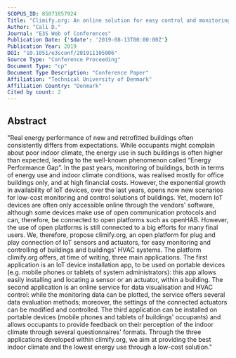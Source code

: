 ```yaml
---
SCOPUS_ID: 85071857924
Title: "Climify.org: An online solution for easy control and monitoring of the indoor environment"
Author: "Calì D."
Journal: "E3S Web of Conferences"
Publication Date: {'$date': '2019-08-13T00:00:00Z'}
Publication Year: 2019
DOI: "10.1051/e3sconf/201911105006"
Source Type: "Conference Proceeding"
Document Type: "cp"
Document Type Description: "Conference Paper"
Affiliation: "Technical University of Denmark"
Affiliation Country: "Denmark"
Cited by count: 2
---
```


## Abstract
"Real energy performance of new and retrofitted buildings often consistently differs from expectations. While occupants might complain about poor indoor climate, the energy use in such buildings is often higher than expected, leading to the well-known phenomenon called “Energy Performance Gap”. In the past years, monitoring of buildings, both in terms of energy use and indoor climate conditions, was realised mostly for office buildings only, and at high financial costs. However, the exponential growth in availability of IoT devices, over the last years, opens now new scenarios for low-cost monitoring and control solutions of buildings. Yet, modern IoT devices are often only accessible online through the vendors' software, although some devices make use of open communication protocols and can, therefore, be connected to open platforms such as openHAB. However, the use of open platforms is still connected to a big efforts for many final users. We, therefore, propose climify.org, an open platform for plug and play connection of IoT sensors and actuators, for easy monitoring and controlling of buildings and buildings' HVAC systems. The platform climify.org offers, at time of writing, three main applications. The first application is an IoT device installation app, to be used on portable devices (e.g. mobile phones or tablets of system administrators): this app allows easily installing and locating a sensor or an actuator, within a building. The second application is an online service for data visualisation and HVAC control: while the monitoring data can be plotted, the service offers several data evaluation methods; moreover, the settings of the connected actuators can be modified and controlled. The third application can be installed on portable devices (mobile phones and tablets of buildings' occupants) and allows occupants to provide feedback on their perception of the indoor climate through several questionnaires' formats. Through the three applications developed within climify.org, we aim at providing the best indoor climate and the lowest energy use through a low-cost solution."
